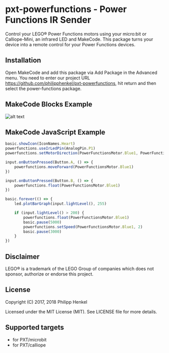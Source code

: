 # pxt-powerfunctions - Power Functions IR Sender

Control your LEGO® Power Functions motors using your micro:bit or Calliope-Mini, an infrared LED and MakeCode.
This package turns your device into a remote control for your Power Functions devices.

## Installation
Open MakeCode and add this package via Add Package in the Advanced menu. You need to enter our project URL https://github.com/philipphenkel/pxt-powerfunctions, hit return and then select the power-functions package.

## MakeCode Blocks Example

![alt text](https://github.com/philipphenkel/pxt-powerfunctions/raw/master/code_example.png "MakeCode Blocks Example")

## MakeCode JavaScript Example

```javascript
basic.showIcon(IconNames.Heart)
powerfunctions.useIrLedPin(AnalogPin.P1)
powerfunctions.setMotorDirection(PowerFunctionsMotor.Blue1, PowerFunctionsDirection.Backward)

input.onButtonPressed(Button.A, () => {
    powerfunctions.moveForward(PowerFunctionsMotor.Blue1)
})

input.onButtonPressed(Button.B, () => {
    powerfunctions.float(PowerFunctionsMotor.Blue1)
})

basic.forever(() => {
    led.plotBarGraph(input.lightLevel(), 255)

    if (input.lightLevel() > 200) {
        powerfunctions.float(PowerFunctionsMotor.Blue1)
        basic.pause(5000)
        powerfunctions.setSpeed(PowerFunctionsMotor.Blue1, 2)
        basic.pause(3000)
    }
})
```

## Disclaimer

LEGO® is a trademark of the LEGO Group of companies which does not sponsor, authorize or endorse this project.

## License

Copyright (C) 2017, 2018 Philipp Henkel

Licensed under the MIT License (MIT). See LICENSE file for more details.

## Supported targets

* for PXT/microbit
* for PXT/calliope

